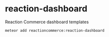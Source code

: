 # reaction-dashboard
Reaction Commerce dashboard templates

```
meteor add reactioncommerce:reaction-dashboard
```
